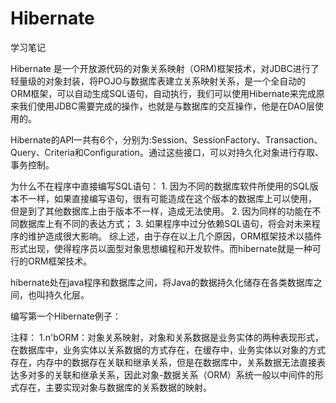 # Hibernate
学习笔记

Hibernate 是一个开放源代码的对象关系映射（ORM)框架技术，对JDBC进行了轻量级的对象封装，将POJO与数据库表建立关系映射关系，是一个全自动的ORM框架，可以自动生成SQL语句，自动执行，我们可以使用Hibernate来完成原来我们使用JDBC需要完成的操作，也就是与数据库的交互操作，他是在DAO层使用的。

Hibernate的API一共有6个，分别为:Session、SessionFactory、Transaction、Query、Criteria和Configuration。通过这些接口，可以对持久化对象进行存取、事务控制。

为什么不在程序中直接编写SQL语句：
       1. 因为不同的数据库软件所使用的SQL版本不一样，如果直接编写语句，很有可能造成在这个版本的数据库上可以使用，
          但是到了其他数据库上由于版本不一样，造成无法使用。
       2. 因为同样的功能在不同数据库上有不同的表达方式；
       3. 如果程序中过分依赖SQL语句，将会对未来程序的维护造成很大影响。
       综上述，由于存在以上几个原因，ORM框架技术以插件形式出现，使得程序员以面型对象思想编程和开发软件。而hibernate就是一种可行的ORM框架技术。
       
hibernate处在java程序和数据库之间，将Java的数据持久化储存在各类数据库之间，也叫持久化层。
 
编写第一个Hibernate例子：
         

 




















注释：
    1.n'bORM：对象关系映射，对象和关系数据是业务实体的两种表现形式，在数据库中，业务实体以关系数据的方式存在，在缓存中，业务实体以对象的方式存在，内存中的数据存在关联和继承关系，但是在数据库中，关系数据无法直接表达多对多的关联和继承关系，因此对象-数据关系（ORM）系统一般以中间件的形式存在，主要实现对象与数据库的关系数据的映射。
